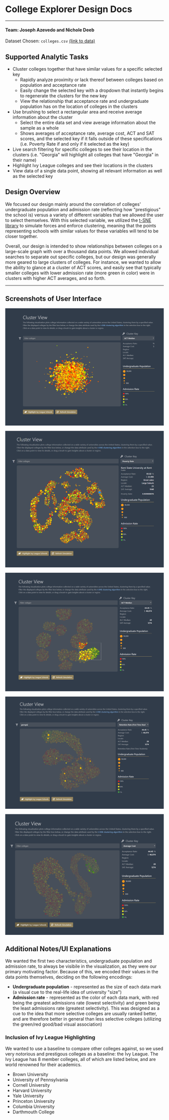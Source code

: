 # College Explorer Design Docs

---

#### Team: Joseph Azevedo and Nichole Deeb

Dataset Chosen: `colleges.csv` [(link to data)](/projects/college-explorer/assets/colleges.csv)

## Supported Analytic Tasks

- Cluster colleges together that have similar values for a specific selected key
  - Rapidly analyze proximity or lack thereof between colleges based on population and acceptance rate
  - Easily change the selected key with a dropdown that instantly begins to regenerate the clusters for the new key
  - View the relationship that acceptance rate and undergraduate population has on the location of colleges in the clusters
- Use brushing to select a rectangular area and receive average information about the cluster
  - Select the entire data set and view average information about the sample as a whole
  - Shows averages of acceptance rate, average cost, ACT and SAT scores, and the selected key if it falls outside of these specifications (i.e. Poverty Rate if and only if it selected as the key)
- Live search filtering for specific colleges to see their location in the clusters (i.e. "Georgia" will highlight all colleges that have "Georgia" in their name)
- Highlight Ivy League colleges and see their locations in the clusters
- View data of a single data point, showing all relevant information as well as the selected key

## Design Overview

We focused our design mainly around the correlation of colleges' undergraduate population and admission rate (reflecting how "prestigious" the school is) versus a variety of different variables that we allowed the user to select themselves. With this selected variable, we utilized the [t-SNE library](https://lvdmaaten.github.io/tsne/) to simulate forces and enforce clustering, meaning that the points representing schools with similar values for these variables will tend to be closer together.

Overall, our design is intended to show relationships between colleges on a large-scale graph with over a thousand data points. We allowed individual searches to separate out specific colleges, but our design was generally more geared to large clusters of colleges. For instance, we wanted to allow the ability to glance at a cluster of ACT scores, and easily see that typically smaller colleges with lower admission rate (more green in color) were in clusters with higher ACT averages, and so forth.

---

## Screenshots of User Interface

![initial view](./assets/initial.png "Initial view upon starting the cluster")

![selection](./assets/selection.png "Selection interface, where a data item turns blue and its attributes are displayed to the right")

![brushing](./assets/brushing.png "Brushing interface shown when the mouse is clicked and dragged in the data view area")
  
![flitering](./assets/filtering.png "The filtering interface that shows when a filter string is inputted into the filter input box")

![ivy league](./assets/ivy_league.png "Ivy league highlighting interface that shows when the Highlight Ivy League Schools button is pressed")

## Additional Notes/UI Explanations

We wanted the first two characteristics, undergraduate population and admission rate, to always be visibile in the visualization, as they were our primary motivating factor. Because of this, we encoded their values in the data points themselves, deciding on the following encodings:

- **Undergraduate population** - represented as the size of each data mark (a visual cue to the real-life idea of university "size")
- **Admission rate** - represented as the color of each data mark, with red being the greatest admissions rate (lowest selectivity) and green being the least admissions rate (greatest selectivity). This was designed as a cue to the idea that more selective colleges are usually ranked better, and are therefore better in general than less selective colleges (utilizing the green/red good/bad visual association)

### Inclusion of Ivy League Highlighting

We wanted to use a baseline to compare other colleges against, so we used very notorious and prestigous colleges as a baseline: the Ivy League. The Ivy League has 8 member colleges, all of which are listed below, and are world renowned for their academics.

- Brown University
- University of Pennsylvania
- Cornell University
- Harvard University
- Yale University
- Princeton University
- Columbia University
- Darthmouth College
